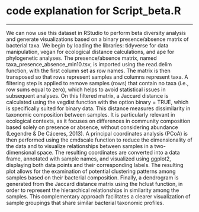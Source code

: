 # code explanation for Script_beta.R
----------------------------------------

We can now use this dataset in RStudio to perform beta diversity analysis and generate visualizations based on a binary presence/absence matrix of bacterial taxa. We begin by loading the libraries: tidyverse for data manipulation, vegan for ecological distance calculations, and ape for phylogenetic analyses. The presence/absence matrix, named taxa_presence_absence_min10.tsv, is imported using the read.delim function, with the first column set as row names. The matrix is then transposed so that rows represent samples and columns represent taxa. A filtering step is applied to remove samples (rows) that contain no taxa (i.e., row sums equal to zero), which helps to avoid statistical issues in subsequent analyses.
On this filtered matrix, a Jaccard distance is calculated using the vegdist function with the option binary = TRUE, which is specifically suited for binary data. This distance measures dissimilarity in taxonomic composition between samples. It is particularly relevant in ecological contexts, as it focuses on differences in community composition based solely on presence or absence, without considering abundance (Legendre & De Cáceres, 2013).
A principal coordinates analysis (PCoA) is then performed using the cmdscale function to reduce the dimensionality of the data and to visualize relationships between samples in a two-dimensional space. The resulting coordinates are converted into a data frame, annotated with sample names, and visualized using ggplot2, displaying both data points and their corresponding labels. The resulting plot allows for the examination of potential clustering patterns among samples based on their bacterial composition.
Finally, a dendrogram is generated from the Jaccard distance matrix using the hclust function, in order to represent the hierarchical relationships in similarity among the samples. This complementary approach facilitates a clearer visualization of sample groupings that share similar bacterial taxonomic profiles.

